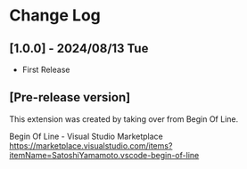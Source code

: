 # Change Log

## [1.0.0] - 2024/08/13 Tue
- First Release

## [Pre-release version]
This extension was created by taking over from Begin Of Line.

Begin Of Line - Visual Studio Marketplace  
https://marketplace.visualstudio.com/items?itemName=SatoshiYamamoto.vscode-begin-of-line

